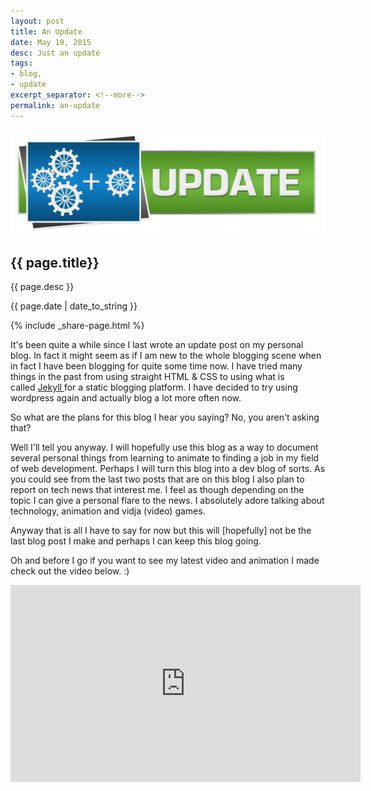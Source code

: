 ```yaml
---
layout: post
title: An Update
date: May 19, 2015
desc: Just an update
tags:
- blog,
- update
excerpt_separator: <!--more-->
permalink: an-update
---
```

<img class="featured-image" src="/images/an-update.jpg" alt="A stock image with the word Update and a gear logo">
<h2 class="post-h2">{{ page.title}}</h2>
<p class="post-sub-desc"><span>{{ page.desc }}</span></p>
<p class="post-date"><span>{{ page.date | date_to_string }}</span></p>
<!--more-->
{% include _share-page.html %}
<p class="single-post">
It's been quite a while since I last wrote an update post on my personal blog. In fact it might seem as if I am new to the whole blogging scene when in fact I have been blogging for quite some time now. I have tried many things in the past from using straight HTML &amp; CSS to using what is called<span class="apple-converted-space"> </span><a href="http://jekyllrb.com/" target="_blank">Jekyll<span class="apple-converted-space"> </span></a>for a static blogging platform. I have decided to try using wordpress again and actually blog a lot more often now. 
</p>
<p class="single-post">
So what are the plans for this blog I hear you saying?
No, you aren't asking that?
</p>
<p class="single-post">
Well I'll tell you anyway. I will hopefully use this blog as a way to document several personal things from learning to animate to finding a job in my field of web development. Perhaps I will turn this blog into a dev blog of sorts. As you could see from the last two posts that are on this blog I also plan to report on tech news that interest me. I feel as though depending on the topic I can give a personal flare to the news. I absolutely adore talking about technology, animation and vidja (video) games.
</p>
<p class="single-post">
Anyway that is all I have to say for now but this will [hopefully] not be the last blog post I make and perhaps I can keep this blog going.
</p>
<p class="single-post">
Oh and before I go if you want to see my latest video and animation I made check out the video below. :)
</p>
<iframe width="560" height="315" src="https://www.youtube.com/watch?v=2rHAszXzvjA" frameborder="0" allowfullscreen></iframe>
